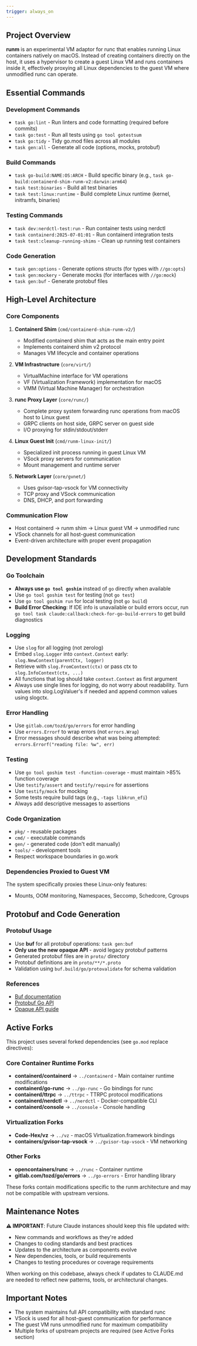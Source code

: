```yaml
---
trigger: always_on
---
```



## Project Overview

**runm** is an experimental VM adaptor for runc that enables running Linux containers natively on macOS. Instead of creating containers directly on the host, it uses a hypervisor to create a guest Linux VM and runs containers inside it, effectively proxying all Linux dependencies to the guest VM where unmodified runc can operate.

## Essential Commands

### Development Commands

-   `task go:lint` - Run linters and code formatting (required before commits)
-   `task go:test` - Run all tests using `go tool gotestsum`
-   `task go:tidy` - Tidy go.mod files across all modules
-   `task gen:all` - Generate all code (options, mocks, protobuf)

### Build Commands

-   `task go-build:NAME:OS:ARCH` - Build specific binary (e.g., `task go-build:containerd-shim-runm-v2:darwin:arm64`)
-   `task test:binaries` - Build all test binaries
-   `task test:linux:runtime` - Build complete Linux runtime (kernel, initramfs, binaries)

### Testing Commands

-   `task dev:nerdctl-test:run` - Run container tests using nerdctl
-   `task containerd:2025-07-01:01` - Run containerd integration tests
-   `task test:cleanup-running-shims` - Clean up running test containers

### Code Generation

-   `task gen:options` - Generate options structs (for types with `//go:opts`)
-   `task gen:mockery` - Generate mocks (for interfaces with `//go:mock`)
-   `task gen:buf` - Generate protobuf files

## High-Level Architecture

### Core Components

1. **Containerd Shim** (`cmd/containerd-shim-runm-v2/`)

    - Modified containerd shim that acts as the main entry point
    - Implements containerd shim v2 protocol
    - Manages VM lifecycle and container operations

2. **VM Infrastructure** (`core/virt/`)

    - VirtualMachine interface for VM operations
    - VF (Virtualization Framework) implementation for macOS
    - VMM (Virtual Machine Manager) for orchestration

3. **runc Proxy Layer** (`core/runc/`)

    - Complete proxy system forwarding runc operations from macOS host to Linux guest
    - GRPC clients on host side, GRPC server on guest side
    - I/O proxying for stdin/stdout/stderr

4. **Linux Guest Init** (`cmd/runm-linux-init/`)

    - Specialized init process running in guest Linux VM
    - VSock proxy servers for communication
    - Mount management and runtime server

5. **Network Layer** (`core/gvnet/`)
    - Uses gvisor-tap-vsock for VM connectivity
    - TCP proxy and VSock communication
    - DNS, DHCP, and port forwarding

### Communication Flow

-   Host containerd → runm shim → Linux guest VM → unmodified runc
-   VSock channels for all host-guest communication
-   Event-driven architecture with proper event propagation

## Development Standards

### Go Toolchain

-   **Always use `go tool goshim`** instead of `go` directly when available
-   Use `go tool goshim test` for testing (not `go test`)
-   Use `go tool goshim run` for local testing (not `go build`)
-   **Build Error Checking**: If IDE info is unavailable or build errors occur, run `go tool task claude:callback:check-for-go-build-errors` to get build diagnostics

### Logging

-   Use `slog` for all logging (not zerolog)
-   Embed `slog.Logger` into `context.Context` early: `slog.NewContext(parentCtx, logger)`
-   Retrieve with `slog.FromContext(ctx)` or pass ctx to `slog.InfoContext(ctx, ...)`
-   All functions that log should take `context.Context` as first argument
-   Always use single lines for logging, do not worry about readability. Turn values into slog.LogValuer's if needed and append common values using slogctx.

### Error Handling

-   Use `gitlab.com/tozd/go/errors` for error handling
-   Use `errors.Errorf` to wrap errors (not `errors.Wrap`)
-   Error messages should describe what was being attempted: `errors.Errorf("reading file: %w", err)`

### Testing

-   Use `go tool goshim test -function-coverage` - must maintain >85% function coverage
-   Use `testify/assert` and `testify/require` for assertions
-   Use `testify/mock` for mocking
-   Some tests require build tags (e.g., `-tags libkrun_efi`)
-   Always add descriptive messages to assertions

### Code Organization

-   `pkg/` - reusable packages
-   `cmd/` - executable commands
-   `gen/` - generated code (don't edit manually)
-   `tools/` - development tools
-   Respect workspace boundaries in go.work

### Dependencies Proxied to Guest VM

The system specifically proxies these Linux-only features:

-   Mounts, OOM monitoring, Namespaces, Seccomp, Schedcore, Cgroups

## Protobuf and Code Generation

### Protobuf Usage

-   Use **buf** for all protobuf operations: `task gen:buf`
-   **Only use the new opaque API** - avoid legacy protobuf patterns
-   Generated protobuf files are in `proto/` directory
-   Protobuf definitions are in `proto/**/*.proto`
-   Validation using `buf.build/go/protovalidate` for schema validation

### References

-   [Buf documentation](https://buf.build/docs/)
-   [Protobuf Go API](https://protobuf.dev/reference/go/go-generated/)
-   [Opaque API guide](https://protobuf.dev/reference/go/opaque/)

## Active Forks

This project uses several forked dependencies (see `go.mod` replace directives):

### Core Container Runtime Forks

-   **containerd/containerd** → `../containerd` - Main container runtime modifications
-   **containerd/go-runc** → `../go-runc` - Go bindings for runc
-   **containerd/ttrpc** → `../ttrpc` - TTRPC protocol modifications
-   **containerd/nerdctl** → `../nerdctl` - Docker-compatible CLI
-   **containerd/console** → `../console` - Console handling

### Virtualization Forks

-   **Code-Hex/vz** → `../vz` - macOS Virtualization.framework bindings
-   **containers/gvisor-tap-vsock** → `../gvisor-tap-vsock` - VM networking

### Other Forks

-   **opencontainers/runc** → `../runc` - Container runtime
-   **gitlab.com/tozd/go/errors** → `../go-errors` - Error handling library

These forks contain modifications specific to the runm architecture and may not be compatible with upstream versions.

## Maintenance Notes

**⚠️ IMPORTANT**: Future Claude instances should keep this file updated with:

-   New commands and workflows as they're added
-   Changes to coding standards and best practices
-   Updates to the architecture as components evolve
-   New dependencies, tools, or build requirements
-   Changes to testing procedures or coverage requirements

When working on this codebase, always check if updates to CLAUDE.md are needed to reflect new patterns, tools, or architectural changes.

## Important Notes

-   The system maintains full API compatibility with standard runc
-   VSock is used for all host-guest communication for performance
-   The guest VM runs unmodified runc for maximum compatibility
-   Multiple forks of upstream projects are required (see Active Forks section)
